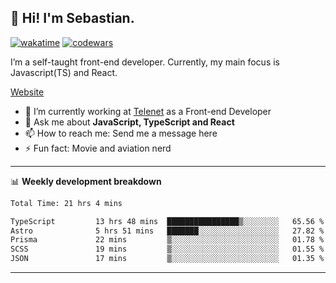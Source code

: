 ## 👋 Hi! I'm Sebastian.

[![wakatime](https://wakatime.com/badge/user/df0036c6-328a-4a39-be9b-e49417ed22a1.svg)](https://wakatime.com/@df0036c6-328a-4a39-be9b-e49417ed22a1)
[![codewars](https://www.codewars.com/users/sebavuye/badges/small)](https://www.codewars.com/users/sebavuye)

I’m a self-taught front-end developer. Currently, my main focus is Javascript(TS) and React.

[Website](https://sebastianvuye.be)

- 🔭 I’m currently working at [Telenet](https://telenet.be/) as a Front-end Developer
- 💬 Ask me about **JavaScript, TypeScript and React**
- 📫 How to reach me: Send me a message here
- ⚡ Fun fact: Movie and aviation nerd

-------

📊 **Weekly development breakdown**

<!--START_SECTION:waka-->

```txt
Total Time: 21 hrs 4 mins

TypeScript         13 hrs 48 mins  ████████████████▒░░░░░░░░   65.56 %
Astro              5 hrs 51 mins   ███████░░░░░░░░░░░░░░░░░░   27.82 %
Prisma             22 mins         ▒░░░░░░░░░░░░░░░░░░░░░░░░   01.78 %
SCSS               19 mins         ▒░░░░░░░░░░░░░░░░░░░░░░░░   01.55 %
JSON               17 mins         ▒░░░░░░░░░░░░░░░░░░░░░░░░   01.35 %
```

<!--END_SECTION:waka-->
-------
